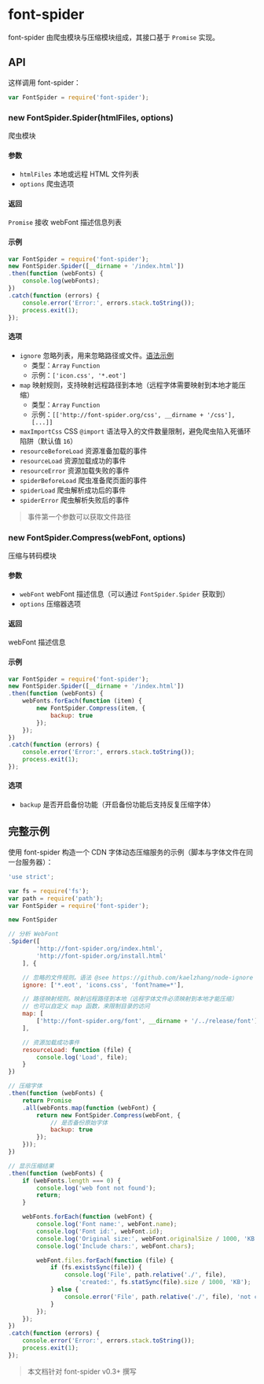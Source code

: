 # font-spider

font-spider 由爬虫模块与压缩模块组成，其接口基于 `Promise`  实现。

## API

这样调用 font-spider：

``` javascript
var FontSpider = require('font-spider');
```

### new FontSpider.Spider(htmlFiles, options)

爬虫模块

#### 参数

- `htmlFiles` 本地或远程 HTML 文件列表
- `options` 爬虫选项

#### 返回

`Promise` 接收 webFont 描述信息列表

#### 示例

``` javascript
var FontSpider = require('font-spider');
new FontSpider.Spider([__dirname + '/index.html'])
.then(function (webFonts) {
    console.log(webFonts);
})
.catch(function (errors) {
    console.error('Error:', errors.stack.toString());
    process.exit(1);
});
```

#### 选项

- `ignore` 忽略列表，用来忽略路径或文件。[语法示例](https://github.com/kaelzhang/node-ignore)
  - 类型：`Array` `Function`
  - 示例：`['icon.css', '*.eot']`
- `map` 映射规则，支持映射远程路径到本地（远程字体需要映射到本地才能压缩）
  - 类型：`Array` `Function`
  - 示例：`[['http://font-spider.org/css', __dirname + '/css'], [...]]`
- `maxImportCss` CSS `@import` 语法导入的文件数量限制，避免爬虫陷入死循环陷阱（默认值 `16`）
- `resourceBeforeLoad` 资源准备加载的事件
- `resourceLoad` 资源加载成功的事件
- `resourceError` 资源加载失败的事件
- `spiderBeforeLoad` 爬虫准备爬页面的事件
- `spiderLoad` 爬虫解析成功后的事件
- `spiderError` 爬虫解析失败后的事件

> 事件第一个参数可以获取文件路径

### new FontSpider.Compress(webFont, options)

压缩与转码模块

#### 参数

- `webFont` webFont 描述信息（可以通过 `FontSpider.Spider` 获取到）
- `options` 压缩器选项

#### 返回

webFont 描述信息

#### 示例

``` javascript
var FontSpider = require('font-spider');
new FontSpider.Spider([__dirname + '/index.html'])
.then(function (webFonts) {
    webFonts.forEach(function (item) {
        new FontSpider.Compress(item, {
            backup: true
        });
    });
})
.catch(function (errors) {
    console.error('Error:', errors.stack.toString());
    process.exit(1);
});
```

#### 选项

- `backup` 是否开启备份功能（开启备份功能后支持反复压缩字体）

## 完整示例

使用 font-spider 构造一个 CDN 字体动态压缩服务的示例（脚本与字体文件在同一台服务器）：

``` javascript
'use strict';

var fs = require('fs');
var path = require('path');
var FontSpider = require('font-spider');

new FontSpider

// 分析 WebFont
.Spider([
        'http://font-spider.org/index.html',
        'http://font-spider.org/install.html'
    ], {

    // 忽略的文件规则。语法 @see https://github.com/kaelzhang/node-ignore
    ignore: ['*.eot', 'icons.css', 'font?name=*'],

    // 路径映射规则。映射远程路径到本地（远程字体文件必须映射到本地才能压缩）
    // 也可以自定义 map 函数，来限制目录的访问
    map: [
    	['http://font-spider.org/font', __dirname + '/../release/font']
    ],

    // 资源加载成功事件
    resourceLoad: function (file) {
        console.log('Load', file);
    }
})

// 压缩字体
.then(function (webFonts) {
    return Promise
    .all(webFonts.map(function (webFont) {
        return new FontSpider.Compress(webFont, {
            // 是否备份原始字体
            backup: true
        });
    }));
})

// 显示压缩结果
.then(function (webFonts) {
    if (webFonts.length === 0) {
        console.log('web font not found');
        return;
    }

    webFonts.forEach(function (webFont) {
        console.log('Font name:', webFont.name);
        console.log('Font id:', webFont.id);
        console.log('Original size:', webFont.originalSize / 1000, 'KB');
        console.log('Include chars:', webFont.chars);

        webFont.files.forEach(function (file) {
            if (fs.existsSync(file)) {
                console.log('File', path.relative('./', file),
                    'created:', fs.statSync(file).size / 1000, 'KB');
            } else {
                console.error('File', path.relative('./', file), 'not created');
            }
        });
    });
})
.catch(function (errors) {
    console.error('Error:', errors.stack.toString());
    process.exit(1);
});
```

> 本文档针对 font-spider v0.3+ 撰写